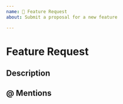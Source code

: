 ```yaml
---
name: 🚀 Feature Request
about: Submit a proposal for a new feature

---
```


# Feature Request

## Description
<!-- A clear and concise description of what the feature is. -->

## @ Mentions
<!-- @ Mention anyone on the terra team that you have been working with so far. -->
